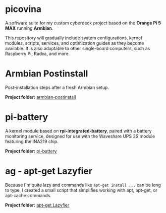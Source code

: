 # picovina
A software suite for my custom cyberdeck project based on the **Orange Pi 5 MAX** running **Armbian**.

This repository will gradually include system configurations, kernel modules, scripts, services, and optimization guides as they become available. It is also adaptable to other single-board computers, such as Raspberry Pi, Radxa, and more.

# Armbian Postinstall
Post-installation steps after a fresh Armbian setup.

**Project folder:** [armbian-postinstall](./armbian-postinstall)

# pi-battery
A kernel module based on **rpi-integrated-battery**, paired with a battery monitoring service, designed for use with the Waveshare UPS 3S module featuring the INA219 chip.

**Project folder:** [pi-battery](./pi-battery)

# ag - apt-get Lazyfier
Because I'm quite lazy and commands like `apt-get install ...` can be long to type, I created a small script that simplifies working with apt, apt-get, or apt-cache commands.

**Project folder:** [apt-get Lazyfier](./ag)
